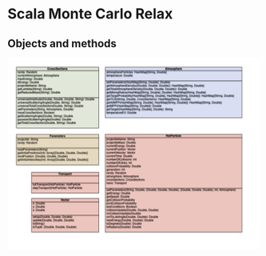 # Scala Monte Carlo Relax


## Objects and methods
![Object Diagrams](./documentation/Object_Diagrams.png)